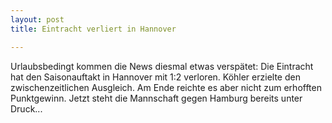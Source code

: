 ```yaml
---
layout: post
title: Eintracht verliert in Hannover

---
```


Urlaubsbedingt kommen die News diesmal etwas verspätet: Die Eintracht hat den Saisonauftakt in Hannover mit 1:2 verloren. Köhler erzielte den zwischenzeitlichen Ausgleich. Am Ende reichte es aber nicht zum erhofften Punktgewinn. Jetzt steht die Mannschaft gegen Hamburg bereits unter Druck...


